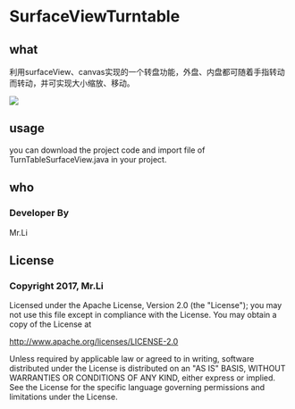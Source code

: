 # SurfaceViewTurntable

## what
利用surfaceView、canvas实现的一个转盘功能，外盘、内盘都可随着手指转动而转动，并可实现大小缩放、移动。

![](https://raw.githubusercontent.com/yongli991581716/SurfaceViewTurntable/master/pic/1.gif)

## usage

you can download the project code and import file of TurnTableSurfaceView.java in your project.

## who

### Developer By 
Mr.Li


## License

### Copyright 2017, Mr.Li

Licensed under the Apache License, Version 2.0 (the "License"); you may not use this file except in compliance with the License. You may obtain a copy of the License at

http://www.apache.org/licenses/LICENSE-2.0

Unless required by applicable law or agreed to in writing, software distributed under the License is distributed on an "AS IS" BASIS, WITHOUT WARRANTIES OR CONDITIONS OF ANY KIND, either express or implied. See the License for the specific language governing permissions and limitations under the License.


